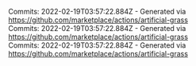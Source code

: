 Commits: 2022-02-19T03:57:22.884Z - Generated via https://github.com/marketplace/actions/artificial-grass
<br>
Commits: 2022-02-19T03:57:22.884Z - Generated via https://github.com/marketplace/actions/artificial-grass
<br>
Commits: 2022-02-19T03:57:22.884Z - Generated via https://github.com/marketplace/actions/artificial-grass
<br>
